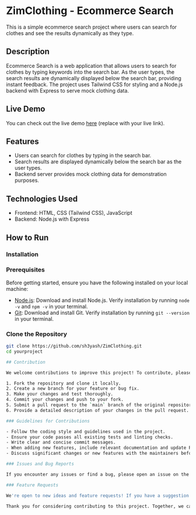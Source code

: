 # ZimClothing - Ecommerce Search

This is a simple ecommerce search project where users can search for clothes and see the results dynamically as they type.

## Description

Ecommerce Search is a web application that allows users to search for clothes by typing keywords into the search bar. As the user types, the search results are dynamically displayed below the search bar, providing instant feedback. The project uses Tailwind CSS for styling and a Node.js backend with Express to serve mock clothing data.

## Live Demo

You can check out the live demo [here](#) (replace with your live link).

## Features

- Users can search for clothes by typing in the search bar.
- Search results are displayed dynamically below the search bar as the user types.
- Backend server provides mock clothing data for demonstration purposes.

## Technologies Used

- Frontend: HTML, CSS (Tailwind CSS), JavaScript
- Backend: Node.js with Express

## How to Run

### Installation

### Prerequisites
Before getting started, ensure you have the following installed on your local machine:

- [Node.js](https://nodejs.org/): Download and install Node.js. Verify installation by running `node -v` and `npm -v` in your terminal.
- [Git](https://git-scm.com/): Download and install Git. Verify installation by running `git --version` in your terminal.

### Clone the Repository
```bash
git clone https://github.com/sh3yash/ZimClothing.git
cd yourproject

## Contribution

We welcome contributions to improve this project! To contribute, please follow these steps:

1. Fork the repository and clone it locally.
2. Create a new branch for your feature or bug fix.
3. Make your changes and test thoroughly.
4. Commit your changes and push to your fork.
5. Submit a pull request to the `main` branch of the original repository.
6. Provide a detailed description of your changes in the pull request.

### Guidelines for Contributions

- Follow the coding style and guidelines used in the project.
- Ensure your code passes all existing tests and linting checks.
- Write clear and concise commit messages.
- When adding new features, include relevant documentation and update README if necessary.
- Discuss significant changes or new features with the maintainers before implementation.

### Issues and Bug Reports

If you encounter any issues or find a bug, please open an issue on the GitHub repository. Provide a clear description of the problem, including steps to reproduce if applicable.

### Feature Requests

We're open to new ideas and feature requests! If you have a suggestion for improvement or a new feature you'd like to see, feel free to open an issue to discuss it.

Thank you for considering contributing to this project. Together, we can make it even better!



